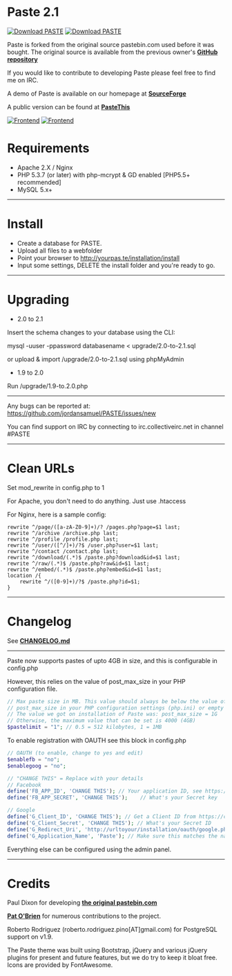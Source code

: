 # Paste 2.1
[![Download PASTE](https://img.shields.io/sourceforge/dw/phpaste.svg)](https://sourceforge.net/projects/phpaste/files/latest/download)
[![Download PASTE](https://img.shields.io/sourceforge/dt/phpaste.svg)](https://sourceforge.net/projects/phpaste/files/latest/download)

Paste is forked from the original source pastebin.com used before it was bought.
The original source is available from the previous owner's **[GitHub repository](https://github.com/lordelph/pastebin)**

If you would like to contribute to developing Paste please feel free to find me on IRC.

A demo of Paste is available on our homepage at **[SourceForge](https://phpaste.sourceforge.io/demo)**

A public version can be found at **[PasteThis](http://pastethis.in)**

[![Frontend](http://i.imgur.com/UxZVxqo.png)](http://pastethis.in/)
[![Frontend](http://i.imgur.com/peFanYH.png)](http://pastethis.in/)


Requirements
===
* Apache 2.X / Nginx
* PHP 5.3.7 (or later) with php-mcrypt & GD enabled [PHP5.5+ recommended]
* MySQL 5.x+

---

Install
===
* Create a database for PASTE.
* Upload all files to a webfolder
* Point your browser to http://yourpas.te/installation/install
* Input some settings, DELETE the install folder and you're ready to go.

---

Upgrading
===

* 2.0 to 2.1

Insert the schema changes to your database using the CLI:

mysql -uuser -ppassword databasename < upgrade/2.0-to-2.1.sql

or upload & import /upgrade/2.0-to-2.1.sql using phpMyAdmin

* 1.9 to 2.0

Run /upgrade/1.9-to.2.0.php

---

Any bugs can be reported at:
https://github.com/jordansamuel/PASTE/issues/new

You can find support on IRC by connecting to irc.collectiveirc.net in channel #PASTE

---
Clean URLs
===
Set mod_rewrite in config.php to 1

For Apache, you don't need to do anything. Just use .htaccess

For Nginx, here is a sample config:
```
rewrite ^/page/([a-zA-Z0-9]+)/? /pages.php?page=$1 last;
rewrite ^/archive /archive.php last;
rewrite ^/profile /profile.php last;
rewrite ^/user/([^/]+)/?$ /user.php?user=$1 last;
rewrite ^/contact /contact.php last;
rewrite ^/download/(.*)$ /paste.php?download&id=$1 last;
rewrite ^/raw/(.*)$ /paste.php?raw&id=$1 last;
rewrite ^/embed/(.*)$ /paste.php?embed&id=$1 last;
location /{
    rewrite ^/([0-9]+)/?$ /paste.php?id=$1;
}
```

---
Changelog
===
See **[CHANGELOG.md](https://github.com/jordansamuel/PASTE/blob/master/CHANGELOG.md)**

---
Paste now supports pastes of upto 4GB in size, and this is configurable in config.php

However, this relies on the value of post_max_size in your PHP configuration file.

```php
// Max paste size in MB. This value should always be below the value of
// post_max_size in your PHP configuration settings (php.ini) or empty errors will occur.
// The value we got on installation of Paste was: post_max_size = 1G
// Otherwise, the maximum value that can be set is 4000 (4GB)
$pastelimit = "1"; // 0.5 = 512 kilobytes, 1 = 1MB
```

To enable registration with OAUTH see this block in config.php

```php
// OAUTH (to enable, change to yes and edit)
$enablefb = "no";
$enablegoog = "no";

// "CHANGE THIS" = Replace with your details
// Facebook
define('FB_APP_ID', 'CHANGE THIS'); // Your application ID, see https://developers.facebook.com/docs/apps/register
define('FB_APP_SECRET', 'CHANGE THIS');    // What's your Secret key

// Google 
define('G_Client_ID', 'CHANGE THIS'); // Get a Client ID from https://console.developers.google.com/projectselector/apis/library
define('G_Client_Secret', 'CHANGE THIS'); // What's your Secret ID
define('G_Redirect_Uri', 'http://urltoyour/installation/oauth/google.php'); // Leave this as is
define('G_Application_Name', 'Paste'); // Make sure this matches the name of your application
```

Everything else can be configured using the admin panel.

---


Credits
===
Paul Dixon for developing **[the original pastebin.com](https://github.com/lordelph/pastebin)**

**[Pat O'Brien](https://github.com/poblabs)** for numerous contributions to the project.

Roberto Rodriguez (roberto.rodriguez.pino[AT]gmail.com) for PostgreSQL support on v1.9.

The Paste theme was built using Bootstrap, jQuery and various jQuery plugins for
present and future features, but we do try to keep it bloat free.
Icons are provided by FontAwesome.